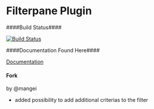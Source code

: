 Filterpane Plugin
=================

####Build Status####

[![Build Status](https://travis-ci.org/Grails-Plugin-Consortium/grails-filterpane.png?branch=master)](https://travis-ci.org/Grails-Plugin-Consortium/grails-filterpane)

####Documentation Found Here####

[Documentation](http://grails-plugin-consortium.github.io/grails-filterpane/)

#### Fork ####
by @mangei

 - added possibility to add additional criterias to the filter